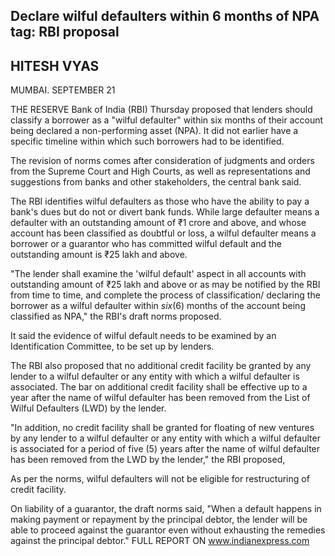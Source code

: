 ## **Declare wilful** defaulters within 6 months of NPA tag: RBI proposal

## HITESH VYAS

MUMBAI. SEPTEMBER 21

THE RESERVE Bank of India (RBI) Thursday proposed that lenders should classify a borrower as a "wilful defaulter" within six months of their account being declared a non-performing asset (NPA). It did not earlier have a specific timeline within which such borrowers had to be identified.

The revision of norms comes after consideration of judgments and orders from the Supreme Court and High Courts, as well as representations and suggestions from banks and other stakeholders, the central bank said.

The RBI identifies wilful defaulters as those who have the ability to pay a bank's dues but do not or divert bank funds. While large defaulter means a defaulter with an outstanding amount of ₹1 crore and above, and whose account has been classified as doubtful or loss, a wilful defaulter means a borrower or a guarantor who has committed wilful default and the outstanding amount is ₹25 lakh and above.

"The lender shall examine the 'wilful default' aspect in all accounts with outstanding amount of ₹25 lakh and above or as may be notified by the RBI from time to time, and complete the process of classification/ declaring the borrower as a wilful defaulter within  $six (6)$  months of the account being classified as NPA," the RBI's draft norms proposed.

It said the evidence of wilful default needs to be examined by an Identification Committee, to be set up by lenders.

The RBI also proposed that no additional credit facility be granted by any lender to a wilful defaulter or any entity with which a wilful defaulter is associated. The bar on additional credit facility shall be effective up to a year after the name of wilful defaulter has been removed from the List of Wilful Defaulters (LWD) by the lender.

"In addition, no credit facility shall be granted for floating of new ventures by any lender to a wilful defaulter or any entity with which a wilful defaulter is associated for a period of five  $(5)$  years after the name of wilful defaulter has been removed from the LWD by the lender," the RBI proposed,

As per the norms, wilful defaulters will not be eligible for restructuring of credit facility.

On liability of a guarantor, the draft norms said, "When a default happens in making payment or repayment by the principal debtor, the lender will be able to proceed against the guarantor even without exhausting the remedies against the principal debtor." FULL REPORT ON www.indianexpress.com